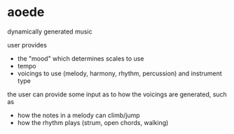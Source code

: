 aoede
=====
dynamically generated music

user provides 
* the "mood" which determines scales to use
* tempo
* voicings to use (melody, harmony, rhythm, percussion) and instrument type

the user can provide some input as to how the voicings are generated, such as 
* how the notes in a melody can climb/jump
* how the rhythm plays (strum, open chords, walking)
